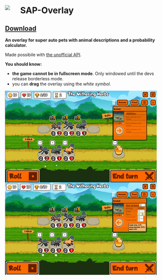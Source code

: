 
# SAP-Overlay <img src="https://raw.githubusercontent.com/MatteoPrampolini/Super-Auto-Pets-Overlay/images/icon.ico" width="50" align="left">


## [Download](https://github.com/MatteoPrampolini/Super-Auto-Pets-Overlay/releases/download/1.0.0/sap-overlay-1.0.0.Setup.exe) 

**An overlay for super auto pets with animal descriptions and a probability calculator.**

Made possibile with [the unofficial API](https://github.com/bencoveney/super-auto-pets-db).

**You should know:**
  - **the game cannot be in fullscreen mode**. Only windowed until the devs release borderless mode.
  - you can **drag** the overlay using the *white symbol*.


<a href="url"><img src="https://github.com/MatteoPrampolini/Super-Auto-Pets-Overlay/blob/images/stats.png" align="left" width="500" ></a>


<a href="url"><img src="https://github.com/MatteoPrampolini/Super-Auto-Pets-Overlay/blob/images/calculate.png" align="left" width="500" ></a>



